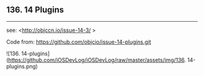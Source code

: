 ## 136. 14 Plugins
---

see: <http://objccn.io/issue-14-3/ >

Code from: <https://github.com/objcio/issue-14-plugins.git>


![136. 14-plugins](https://github.com/iOSDevLog/iOSDevLog/raw/master/assets/img/136. 14-plugins.png)